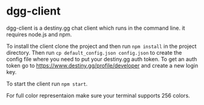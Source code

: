 # dgg-client
dgg-client is a destiny.gg chat client which runs in the command line. it requires node.js and npm.

To install the client clone the project and then run `npm install` in the project directory. Then run `cp default_config.json config.json` to create the config file where you need to put your destiny.gg auth token. To get an auth token go to https://www.destiny.gg/profile/developer and create a new login key.

To start the client run `npm start`.

For full color representaion make sure your terminal supports 256 colors.

